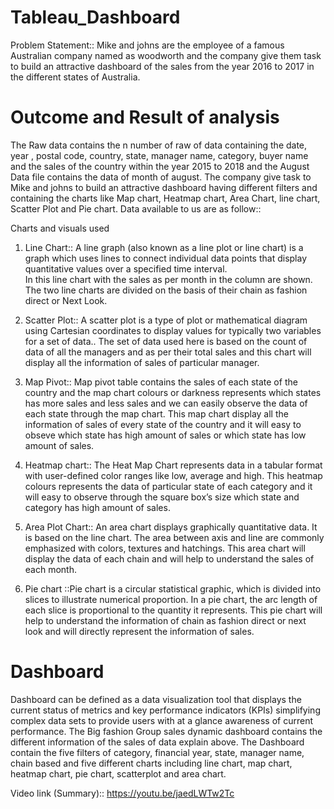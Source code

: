 # Tableau_Dashboard
Problem Statement::
Mike and johns are the employee of a famous Australian company named as woodworth and the company give them task to build an attractive dashboard of the sales from the year 2016 to 2017 in the different states of Australia.

# Outcome and Result of analysis
The Raw data contains the n number of raw of data containing the date, year , postal code, country, state, manager name, category, buyer name and the sales of the country within the year 2015 to 2018 and the August Data file contains the data of month of august. 
The company give task to Mike and johns to build an attractive dashboard having different filters and containing the charts like Map chart, Heatmap chart, Area Chart, line chart, Scatter Plot and Pie chart.
Data available to us are as follow::

Charts and visuals used

1. Line Chart:: A line graph (also known as a line plot or line chart) is a graph which uses lines to connect individual data points that display quantitative values over a specified time interval.  
In this line chart with the sales as per month in the column are shown. The two line charts are divided on the basis of their chain as fashion direct or Next Look.                      

2. Scatter Plot:: A scatter plot is a type of plot or mathematical diagram using Cartesian coordinates to display values for typically two variables for a set of data..
The set of data used here is based on the count of data of all the managers and as per their total  sales and this chart will display all the information of sales of particular manager. 


3. Map Pivot::  Map pivot table contains the sales of each state of the country and the map chart colours or darkness represents which states has more sales and less sales and we can easily observe the data of each state through the map chart. 
This map chart display all the information of sales of every state of the country and it will easy to obseve which state has high amount of sales or which state has low amount of sales.

4. Heatmap chart:: The Heat Map Chart represents data in a tabular format with user-defined color ranges like low, average and high. 
This heatmap colours represents the data of particular state of each category and it will easy to observe through the square box’s size which state and category has high amount of sales. 

5. Area Plot Chart:: An area chart displays graphically quantitative data. It is based on the line chart. The area between axis and line are commonly emphasized with colors, textures and hatchings.
This area chart will display the data of each chain and will help to understand the sales of each month.

6. Pie chart ::Pie chart is a circular statistical graphic, which is divided into slices to illustrate numerical proportion. In a pie chart, the arc length of each slice is proportional to the quantity it represents.
This pie chart will help to understand the information of chain as fashion direct or next look and will directly represent the information of sales.

# Dashboard
Dashboard can be defined as a data visualization tool that displays the current status of metrics and key performance indicators (KPIs) simplifying complex data sets to provide users with at a glance awareness of current performance.
The Big fashion Group sales dynamic dashboard contains the different information of the sales of data explain above.
The Dashboard contain the five filters of category, financial year, state, manager name, chain based and five different charts including line chart, map chart, heatmap chart, pie chart, scatterplot and area chart.

Video link (Summary)::
https://youtu.be/jaedLWTw2Tc

